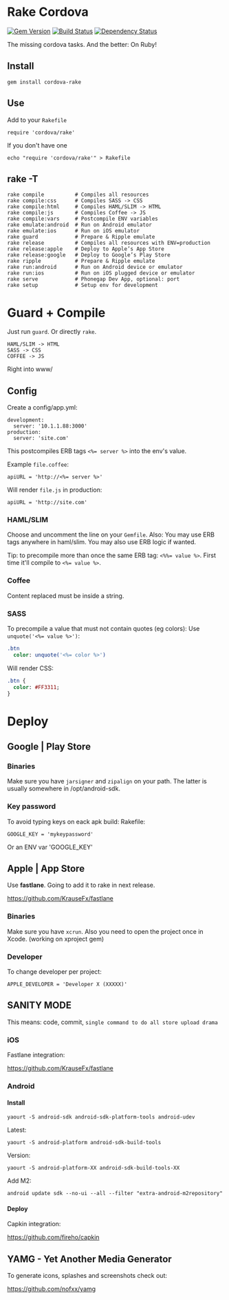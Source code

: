 # Rake Cordova

[![Gem Version](https://badge.fury.io/rb/cordova-rake.svg)](http://badge.fury.io/rb/cordova-rake)
[![Build Status](https://travis-ci.org/nofxx/cordova-rake.svg?branch=master)](https://travis-ci.org/nofxx/cordova-rake)
[![Dependency Status](https://gemnasium.com/nofxx/cordova-rake.svg)](https://gemnasium.com/nofxx/cordova-rake)

The missing cordova tasks. And the better: On Ruby!

## Install

    gem install cordova-rake


## Use

Add to your `Rakefile`

    require 'cordova/rake'

If you don't have one

    echo "require 'cordova/rake'" > Rakefile


## rake -T

```
rake compile          # Compiles all resources
rake compile:css      # Compiles SASS -> CSS
rake compile:html     # Compiles HAML/SLIM -> HTML
rake compile:js       # Compiles Coffee -> JS
rake compile:vars     # Postcompile ENV variables
rake emulate:android  # Run on Android emulator
rake emulate:ios      # Run on iOS emulator
rake guard            # Prepare & Ripple emulate
rake release          # Compiles all resources with ENV=production
rake release:apple    # Deploy to Apple’s App Store
rake release:google   # Deploy to Google’s Play Store
rake ripple           # Prepare & Ripple emulate
rake run:android      # Run on Android device or emulator
rake run:ios          # Run on iOS plugged device or emulator
rake serve            # Phonegap Dev App, optional: port
rake setup            # Setup env for development
```

# Guard + Compile

Just run `guard`. Or directly `rake`.
```
HAML/SLIM -> HTML
SASS -> CSS
COFFEE -> JS
```
Right into www/

## Config

Create a config/app.yml:

```
development:
  server: '10.1.1.88:3000'
production:
  server: 'site.com'
```

This postcompiles ERB tags `<%= server %>` into the env's value.

Example `file.coffee`:

    apiURL = 'http://<%= server %>'

Will render `file.js` in production:

    apiURL = 'http://site.com'

### HAML/SLIM

Choose and uncomment the line on your `Gemfile`.
Also: You may use ERB tags anywhere in haml/slim.
You may also use ERB logic if wanted.

Tip: to precompile more than once the same ERB tag: `<%%= value %>`.
First time it'll compile to `<%= value %>`.

### Coffee

Content replaced must be inside a string.


### SASS

To precompile a value that must not contain quotes (eg colors):
Use `unquote('<%= value %>')`:

```sass
.btn
  color: unquote('<%= color %>')
```

Will render CSS:

```sass
.btn {
  color: #FF3311;
}
```

# Deploy

## Google | Play Store


### Binaries

Make sure you have `jarsigner` and `zipalign` on your path.
The latter is usually somewhere in /opt/android-sdk.


### Key password

To avoid typing keys on eack apk build:
Rakefile:

    GOOGLE_KEY = 'mykeypassword'

Or an ENV var 'GOOGLE_KEY'


## Apple | App Store

Use **fastlane**. Going to add it to rake in next release.

https://github.com/KrauseFx/fastlane

### Binaries

Make sure you have `xcrun`.
Also you need to open the project once in Xcode. (working on xproject gem)

### Developer

To change developer per project:

    APPLE_DEVELOPER = 'Developer X (XXXXX)'

## SANITY MODE

This means: code, commit, `single command to do all store upload drama`

### iOS

Fastlane integration:

https://github.com/KrauseFx/fastlane


### Android

#### Install


    yaourt -S android-sdk android-sdk-platform-tools android-udev

Latest:

    yaourt -S android-platform android-sdk-build-tools

Version:

    yaourt -S android-platform-XX android-sdk-build-tools-XX

Add M2:

    android update sdk --no-ui --all --filter "extra-android-m2repository"


#### Deploy

Capkin integration:

https://github.com/fireho/capkin


## YAMG - Yet Another Media Generator

To generate icons, splashes and screenshots check out:

https://github.com/nofxx/yamg
